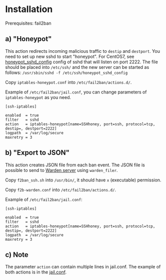 Installation
============

Prerequisites: fail2ban

a) "Honeypot"
-------------

This action redirects incoming malicious traffic to `destip` and `destport`.
You need to set up new sshd to start "honeypot".
For CentOS7, see [honeypot_sshd_config](honeypot_sshd_config) config of sshd
that will listen on port 2222.  The file should be placed into `/etc/ssh/`
and the new server can be started as follows:
`/usr/sbin/sshd -f /etc/ssh/honeypot_sshd_config`

Copy `iptables-honeypot.conf` into `/etc/fail2ban/actions.d/`.

Example of `/etc/fail2ban/jail.conf`, you can change parameters of
`iptables-honeypot` as you need.

```
[ssh-iptables]

enabled  = true
filter   = sshd
action   = iptables-honeypot[name=SSHhoney, port=ssh, protocol=tcp, destip=, destport=2222]
logpath  = /var/log/secure
maxretry = 3
```

b) "Export to JSON"
-------------------

This action creates JSON file from each ban event.
The JSON file is possible to send to [Warden server](https://warden.cesnet.cz) using `warden_filer`.

Copy `f2ban_ssh.sh` into `/usr/bin/`, it should have `x` (executable)
permission.

Copy `f2b-warden.conf` into `/etc/fail2ban/actions.d/`.

Example of `/etc/fail2ban/jail.conf`:

```
[ssh-iptables]

enabled  = true
filter   = sshd
action   = iptables-honeypot[name=SSHhoney, port=ssh, protocol=tcp, destip=, destport=2222]
logpath  = /var/log/secure
maxretry = 3
```

c) Note
-------

The parameter `action` can contain multiple lines in jail.conf.
The example of both actions is in the [jail.conf](jail.conf).


